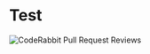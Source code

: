 # Test
![CodeRabbit Pull Request Reviews](https://img.shields.io/coderabbit/prs/github/rimkk/Test?utm_source=oss&utm_medium=github&utm_campaign=rimkk%2FTest&labelColor=171717&color=FF570A&link=https%3A%2F%2Fcoderabbit.ai&label=CodeRabbit+Reviews)
